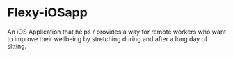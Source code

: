# Flexy-iOSapp
An iOS Application that helps / provides a way for remote workers who want to improve their wellbeing by stretching during and after a long day of sitting.
